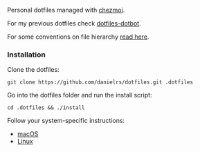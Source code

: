 [chezmoi]: https://github.com/twpayne/chezmoi
[dotfiles-dotbot]: https://github.com/danielrs/dotfiles-dotbot
[systemd-file-hierarchy]: https://www.freedesktop.org/software/systemd/man/file-hierarchy.html#Home%20Directory

Personal dotfiles managed with [chezmoi][chezmoi].

For my previous dotfiles check [dotfiles-dotbot][dotfiles-dotbot].

For some conventions on file hierarchy [read here][systemd-file-hierarchy].

### Installation

Clone the dotfiles:

```
git clone https://github.com/danielrs/dotfiles.git .dotfiles
```

Go into the dotfiles folder and run the install script:

```
cd .dotfiles && ./install
```

Follow your system-specific instructions:

- [macOS](README.macos.md)
- [Linux](README.linux.md)

